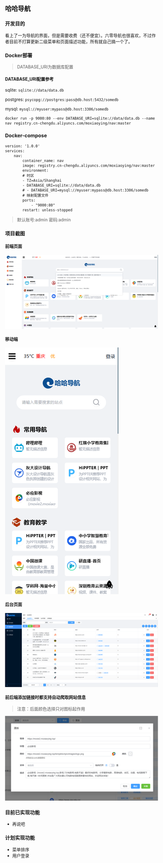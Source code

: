 ## 哈哈导航
### 开发目的
看上了一为导航的界面，但是需要收费（还不便宜）。六零导航也很喜欢，不过作者目前不打算更新二级菜单和页面描述功能，所有就自己搞一个了。

### Docker部署
> DATABASE_URI为数据库配置

#### DATABASE_URI配置参考
sqlite: `sqlite://data/data.db`

postgres: `psycopg://postgres:pass@db.host:5432/somedb`

mysql: `mysql://myuser:mypass@db.host:3306/somedb`


```shell
docker run -p 9000:80 --env DATABASE_URI=sqlite://data/data.db --name nav registry.cn-chengdu.aliyuncs.com/moxiaoying/nav:master 
```
### Docker-compose
```shell
version: '1.0.0'
services:
    nav:
        container_name: nav
        image: registry.cn-chengdu.aliyuncs.com/moxiaoying/nav:master
        environment:
        # 时区
        - TZ=Asia/Shanghai
        - DATABASE_URI=sqlite://data/data.db
        # - DATABASE_URI=mysql://myuser:mypass@db.host:3306/somedb
        # 映射配置文件
        ports:
            - "9000:80"
        restart: unless-stopped

```
> 默认账号:admin 密码:admin
### 项目截图
#### 前端页面
![img.png](img/home.png)
#### 移动端
![img.png](img/mobile.png)
#### 后台页面
![img.png](img/admin.png)
#### 前后端添加链接时都支持自动爬取网站信息
> 注意：后面颜色选择只对图标起作用

![img.png](img/addLink.png)

### 目前已实现功能

- 再说吧

### 计划实现功能

- 菜单排序
- 用户登录



